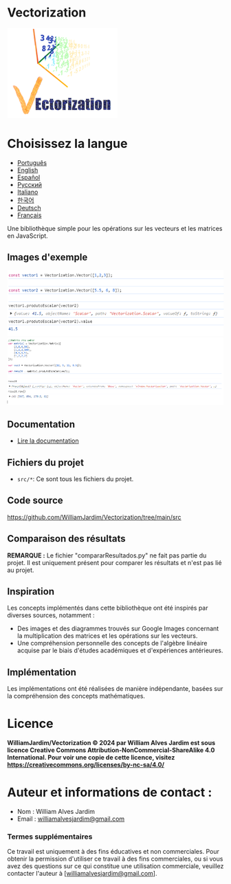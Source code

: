 # Vectorization
![Project logo](https://github.com/WilliamJardim/Vectorization/blob/main/imagens/logo256x256.png)

# Choisissez la langue
* [Português](README-Portugues.md)
* [English](README-English.md)
* [Español](README-Español.md)
* [Русский](README-Русский.md)
* [Italiano](README-Italiano.md)
* [한국어](README-한국어.md)
* [Deutsch](README-Deutsch.md)
* [Français](README-Français.md)

Une bibliothèque simple pour les opérations sur les vecteurs et les matrices en JavaScript.

## Images d'exemple
![Exemple 1 - Produit scalaire entre deux vecteurs](https://github.com/WilliamJardim/Vectorization/blob/main/imagens/exemplos/exemplo1.png)
![Exemple 2 - Produit scalaire entre une matrice et un vecteur](https://github.com/WilliamJardim/Vectorization/blob/main/imagens/exemplos/exemplo2.png)

## Documentation
* [Lire la documentation](Docs/docs-main.md)

## Fichiers du projet
- `src/*`: Ce sont tous les fichiers du projet.

## Code source
https://github.com/WilliamJardim/Vectorization/tree/main/src

## Comparaison des résultats
**REMARQUE :** Le fichier "compararResultados.py" ne fait pas partie du projet. Il est uniquement présent pour comparer les résultats et n'est pas lié au projet.

## Inspiration
Les concepts implémentés dans cette bibliothèque ont été inspirés par diverses sources, notamment :
- Des images et des diagrammes trouvés sur Google Images concernant la multiplication des matrices et les opérations sur les vecteurs.
- Une compréhension personnelle des concepts de l'algèbre linéaire acquise par le biais d'études académiques et d'expériences antérieures.

## Implémentation
Les implémentations ont été réalisées de manière indépendante, basées sur la compréhension des concepts mathématiques.

# Licence
**WilliamJardim/Vectorization © 2024 par William Alves Jardim est sous licence Creative Commons Attribution-NonCommercial-ShareAlike 4.0 International. Pour voir une copie de cette licence, visitez https://creativecommons.org/licenses/by-nc-sa/4.0/**

# Auteur et informations de contact :
 - Nom : William Alves Jardim
 - Email : williamalvesjardim@gmail.com

### Termes supplémentaires
Ce travail est uniquement à des fins éducatives et non commerciales. Pour obtenir la permission d'utiliser ce travail à des fins commerciales, ou si vous avez des questions sur ce qui constitue une utilisation commerciale, veuillez contacter l'auteur à [williamalvesjardim@gmail.com].